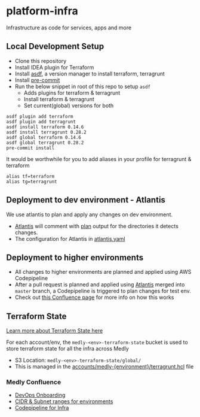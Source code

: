 # platform-infra

Infrastructure as code for services, apps and more

## Local Development Setup

- Clone this repository
- Install IDEA plugin for Terraform
- Install [asdf](https://asdf-vm.com/#/core-manage-asdf), a version manager to install terraform, terragrunt
- Install [pre-commit](https://pre-commit.com/#installation)
- Run the below snippet in root of this repo to setup `asdf`
    - Adds plugins for terraform & terragrunt
    - Install terraform & terragrunt
    - Set current(global) versions for both

```shell
asdf plugin add terraform
asdf plugin add terragrunt
asdf install terraform 0.14.6
asdf install terragrunt 0.28.2
asdf global terraform 0.14.6
asdf global terragrunt 0.28.2
pre-commit install
```

It would be worthwhile for you to add aliases in your profile for terragrunt & terraform

```shell
alias tf=terraform
alias tg=terragrunt
```

## Deployment to dev environment - Atlantis

We use atlantis to plan and apply any changes on dev environment.

- [Atlantis](https://www.runatlantis.io/) will comment
  with [plan](https://www.terraform.io/intro/index.html#execution-plans) output for the directories it detects changes.
- The configuration for Atlantis in [atlantis.yaml](./atlantis.yaml)


## Deployment to higher environments

- All changes to higher environments are planned and applied using AWS Codepipeline
- After a pull request is planned and applied using [Atlantis](#atlantis) merged into `master` branch, a Codepipeline is triggered to plan changes for test env.
- Check out [this Confluence page](https://medlypharmacy.atlassian.net/wiki/spaces/PLAT/pages/1454211086/WIP+Codepipeline+for+Infrastructure) for more info on how this works

## Terraform State

[Learn more about Terraform State here](https://www.terraform.io/docs/language/state/index.html)

For each account/env, the `medly-<env>-terraform-state` bucket is used to store terraform state for all the infra across
Medly

- S3 Location: `medly-<env>-terraform-state/global/`
- This is managed in the [accounts/medly-{environment}/terragrunt.hcl](./accounts/medly-dev/terragrunt.hcl) file

### Medly Confluence

- [DevOps Onboarding](https://medlypharmacy.atlassian.net/wiki/spaces/PLAT/pages/1163788326/DevOps+SRE+onboarding)
- [CIDR & Subnet ranges for environments](https://medlypharmacy.atlassian.net/wiki/spaces/PLAT/pages/669220865/CIDR+blocks+for+AWS+Accounts)
- [Codepipeline for Infra](https://medlypharmacy.atlassian.net/wiki/spaces/PLAT/pages/1454211086/WIP+Codepipeline+for+Infrastructure)
